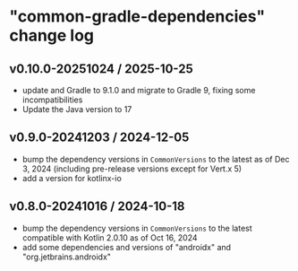 # "common-gradle-dependencies" change log

## v0.10.0-20251024 / 2025-10-25

* update and Gradle to 9.1.0 and migrate to Gradle 9, fixing some incompatibilities
* Update the Java version to 17

## v0.9.0-20241203 / 2024-12-05

* bump the dependency versions in `CommonVersions` to the latest as of Dec 3, 2024 (including pre-release versions except for Vert.x 5)
* add a version for kotlinx-io

## v0.8.0-20241016 / 2024-10-18

* bump the dependency versions in `CommonVersions` to the latest compatible with Kotlin 2.0.10 as of Oct 16, 2024
* add some dependencies and versions of "androidx" and "org.jetbrains.androidx"
